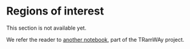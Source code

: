 # Regions of interest

This section is not available yet.

We refer the reader to [another notebook](https://mybinder.org/v2/gh/DecBayComp/TRamWAy/HEAD?filepath=notebooks%2FRWAnalyzer%20tour.ipynb#ROI-definition), part of the TRamWAy project.


```python

```
